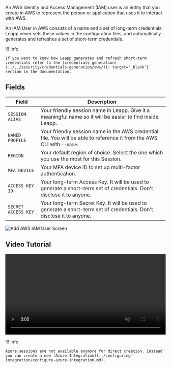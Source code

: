 An AWS Identity and Access Management (IAM) user is an entity that you create in AWS to represent the person or application that uses it to interact with AWS.

An IAM User in AWS consists of a name and a set of long-term credentials. Leapp never sets these values in the configuration files, and automatically generates and refreshes a set of short-term credentials.

!!! Info
  
    If you want to know how Leapp generates and refresh short-term credentials refer to the [credentials generation](../../security/credentials-generation/aws/){: target='_blank'} section in the documentation.

## Fields

| Field           | Description                          |
|-----------------| ------------------------------------ |
| `SESSION ALIAS` | Your friendly session name in Leapp. Give it a meaningful name so it will be easier to find inside Leapp. |
| `NAMED PROFILE` | Your friendly session name in the AWS credential file. You will be able to reference it from the AWS CLI with `--name`. |
| `REGION`        | Your default region of choice. Select the one which you use the most for this Session. |
| `MFA DEVICE`    | Your MFA device ID to set up multi-factor authentication. |
| `ACCESS KEY ID` | Your long-term Access Key. It will be used to generate a short-term set of credentials. Don't disclose it to anyone. |
| `SECRET ACCESS KEY` | Your long-term Secret Key. It will be used to generate a short-term set of credentials. Don't disclose it to anyone. |

![Add AWS IAM User Screen](../../images/screens/newuxui/aws-iam-user.png)
## Video Tutorial

<video width="100%" muted autoplay loop> <source src="../../videos/newuxui/aws-iam-user.mp4" type="video/mp4"> </video>

!!! info

    Azure sessions are not available anymore for direct creation. Instead you can create a new [Azure Integration](../configuring-integration/configure-azure-integration.md).
